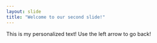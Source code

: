 ```yaml
---
layout: slide
title: "Welcome to our second slide!"
---
```

This is my personalized text!
Use the left arrow to go back!
